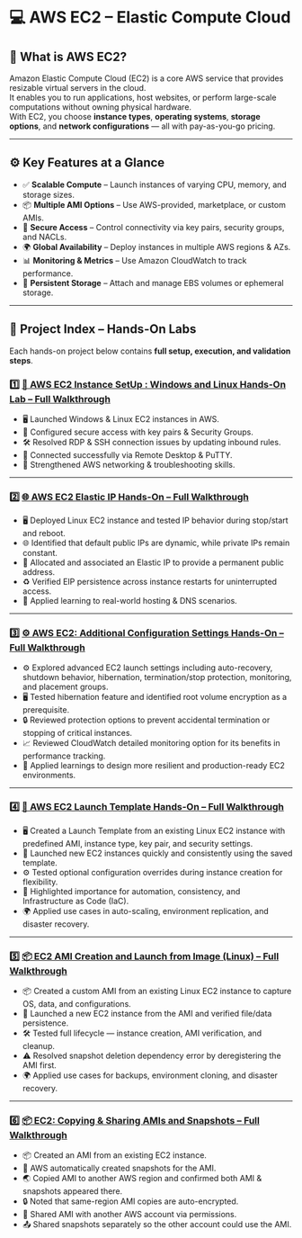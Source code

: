 # 💻 AWS EC2 – Elastic Compute Cloud

## 🌟 What is AWS EC2?
Amazon Elastic Compute Cloud (EC2) is a core AWS service that provides resizable virtual servers in the cloud.  
It enables you to run applications, host websites, or perform large-scale computations without owning physical hardware.  
With EC2, you choose **instance types**, **operating systems**, **storage options**, and **network configurations** — all with pay-as-you-go pricing.

---

## ⚙️ Key Features at a Glance
- ✅ **Scalable Compute** – Launch instances of varying CPU, memory, and storage sizes.
- 📦 **Multiple AMI Options** – Use AWS-provided, marketplace, or custom AMIs.
- 🔐 **Secure Access** – Control connectivity via key pairs, security groups, and NACLs.
- 🌍 **Global Availability** – Deploy instances in multiple AWS regions & AZs.
- 📊 **Monitoring & Metrics** – Use Amazon CloudWatch to track performance.
- 💾 **Persistent Storage** – Attach and manage EBS volumes or ephemeral storage.

---

## 📂 Project Index – Hands-On Labs
Each hands-on project below contains **full setup, execution, and validation steps**.

 ### 1️⃣ [🚀 AWS EC2 Instance SetUp : Windows and Linux Hands-On Lab – Full Walkthrough](https://github.com/Pankaj-Ksh/AWS-Hands-On/blob/main/02-EC2/01-Launch-Instance-Setup/launch-instance-setup.md)
- 🖥 Launched Windows & Linux EC2 instances in AWS.  
- 🔐 Configured secure access with key pairs & Security Groups.  
- 🛠 Resolved RDP & SSH connection issues by updating inbound rules.  
- 📡 Connected successfully via Remote Desktop & PuTTY.  
- 🚀 Strengthened AWS networking & troubleshooting skills.  

---

### 2️⃣ [🌐 AWS EC2 Elastic IP Hands-On – Full Walkthrough](https://github.com/Pankaj-Ksh/AWS-Hands-On/blob/main/02-EC2/02-Elastic-IP-Address/elastic-ip-address.md)
- 🖥 Deployed Linux EC2 instance and tested IP behavior during stop/start and reboot.  
- 🌐 Identified that default public IPs are dynamic, while private IPs remain constant.  
- 🔗 Allocated and associated an Elastic IP to provide a permanent public address.  
- ♻ Verified EIP persistence across instance restarts for uninterrupted access.  
- 🚀 Applied learning to real-world hosting & DNS scenarios.  

---

### 3️⃣ [⚙️ AWS EC2: Additional Configuration Settings Hands-On – Full Walkthrough](https://github.com/Pankaj-Ksh/AWS-Hands-On/blob/main/02-EC2/03-Advanced-Settings/advanced-settings.md)
- ⚙️ Explored advanced EC2 launch settings including auto-recovery, shutdown behavior, hibernation, termination/stop protection, monitoring, and placement groups.  
- 🖥 Tested hibernation feature and identified root volume encryption as a prerequisite.  
- 🔒 Reviewed protection options to prevent accidental termination or stopping of critical instances.  
- 📈 Reviewed CloudWatch detailed monitoring option for its benefits in performance tracking.  
- 🚀 Applied learnings to design more resilient and production-ready EC2 environments.  

---

### 4️⃣ [🚀 AWS EC2 Launch Template Hands-On – Full Walkthrough](https://github.com/Pankaj-Ksh/AWS-Hands-On/blob/main/02-EC2/04-Launch-Template/launch-template.md)
- 🖥 Created a Launch Template from an existing Linux EC2 instance with predefined AMI, instance type, key pair, and security settings.  
- 🚀 Launched new EC2 instances quickly and consistently using the saved template.  
- ⚙ Tested optional configuration overrides during instance creation for flexibility.  
- 📌 Highlighted importance for automation, consistency, and Infrastructure as Code (IaC).  
- 🌍 Applied use cases in auto-scaling, environment replication, and disaster recovery.  

---

### 5️⃣ [📦 EC2 AMI Creation and Launch from Image (Linux) – Full Walkthrough](https://github.com/Pankaj-Ksh/AWS-Hands-On/blob/main/02-EC2/05-AMI-Creation-%26-Launch-Instance-From-AMI/ami-creation-%26-launch-Instance-from-ami.md)
- 📦 Created a custom AMI from an existing Linux EC2 instance to capture OS, data, and configurations.  
- 🚀 Launched a new EC2 instance from the AMI and verified file/data persistence.  
- 🛠 Tested full lifecycle — instance creation, AMI verification, and cleanup.  
- ⚠ Resolved snapshot deletion dependency error by deregistering the AMI first.  
- 🌍 Applied use cases for backups, environment cloning, and disaster recovery.  

---

### 6️⃣ [📦 EC2: Copying & Sharing AMIs and Snapshots – Full Walkthrough](https://github.com/Pankaj-Ksh/AWS-Hands-On/blob/main/02-EC2/06-Copying-%26-Sharing-AMI-%26-Snapshot/copying--sharing-ami-%26-snapshot.md)
- 📦 Created an AMI from an existing EC2 instance.  
- 📂 AWS automatically created snapshots for the AMI.  
- 🌏 Copied AMI to another AWS region and confirmed both AMI & snapshots appeared there.  
- 🔒 Noted that same-region AMI copies are auto-encrypted.  
- 👥 Shared AMI with another AWS account via permissions.  
- 📤 Shared snapshots separately so the other account could use the AMI.  
